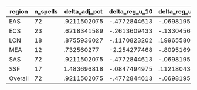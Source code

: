 region|n_spells|delta_adj_pct|delta_reg_u_10|delta_reg_u_20|delta_reg_u_30|delta_reg_u_40|delta_reg_u_50|delta_reg_u_60|delta_reg_u_70|delta_reg_u_80|delta_reg_u_90
---|---|---|---|---|---|---|---|---|---|---|---
EAS|72|.9211502075|-.4772844613|-.0698195621|.1779700518|.4472616017|.8008588552|1.170198083|1.510556817|2.110159636|2.350965977
ECS|23|.6218341589|-.2613609433|-.1330456734|.0741177574|.3472485542|.5741840601|.6788892746|.9935610294|1.250891089|1.509055614
LCN|18|.8755936027|-.1170823202|.1996558011|.4615398347|.5226565599|.6241406202|.6422293782|1.102916479|1.808432937|2.138032198
MEA|12|.732560277|-2.254277468|-.8095169067|-.4393558502|-.1648273468|1.025753975|1.836902142|2.283068895|2.795576096|2.919117689
SAS|72|.9211502075|-.4772844613|-.0698195621|.1779700518|.4472616017|.8008588552|1.170198083|1.510556817|2.110159636|2.350965977
SSF|17|1.483696818|-.0847494975|.1121804342|.3427832425|.8552856445|1.097979426|1.928851843|2.14191103|3.224466324|3.45887661
Overall|72|.9211502075|-.4772844613|-.0698195621|.1779700518|.4472616017|.8008588552|1.170198083|1.510556817|2.110159636|2.350965977
